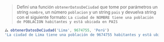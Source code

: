 > Definí una función `obtenerDatosDeCiudad` que tome por parámetros un string `nombre`, un número `poblacion` y un string `pais` y devuelva string con el siguiente formato: `La ciudad de NOMBRE tiene una población de POBLACION habitantes y está ubicada en PAIS`
>
```javascript
ム obtenerDatosDeCiudad('Lima', 9674755, 'Perú') 
'La ciudad de Lima tiene una población de 9674755 habitantes y está ubicada en Perú'
```